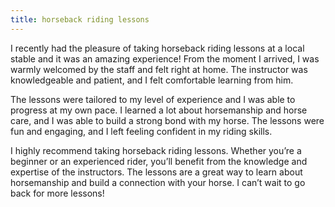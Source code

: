 ```yaml
---
title: horseback riding lessons
---
```


I recently had the pleasure of taking horseback riding lessons at a local stable and it was an amazing experience! From the moment I arrived, I was warmly welcomed by the staff and felt right at home. The instructor was knowledgeable and patient, and I felt comfortable learning from him.

The lessons were tailored to my level of experience and I was able to progress at my own pace. I learned a lot about horsemanship and horse care, and I was able to build a strong bond with my horse. The lessons were fun and engaging, and I left feeling confident in my riding skills.

I highly recommend taking horseback riding lessons. Whether you’re a beginner or an experienced rider, you’ll benefit from the knowledge and expertise of the instructors. The lessons are a great way to learn about horsemanship and build a connection with your horse. I can’t wait to go back for more lessons!